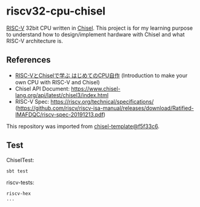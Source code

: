 riscv32-cpu-chisel
==================

[RISC-V][riscv] 32bit CPU written in [Chisel][chisel]. This project is for my learning purpose to understand how to design/implement
hardware with Chisel and what RISC-V architecture is.

## References

- [RISC-VとChiselで学ぶ はじめてのCPU自作](https://gihyo.jp/book/2021/978-4-297-12305-5) (Introduction to make your own CPU with RISC-V and Chisel)
- Chisel API Document: https://www.chisel-lang.org/api/latest/chisel3/index.html
- RISC-V Spec: https://riscv.org/technical/specifications/ (https://github.com/riscv/riscv-isa-manual/releases/download/Ratified-IMAFDQC/riscv-spec-20191213.pdf)

This repository was imported from [chisel-template@f5f33c6](https://github.com/freechipsproject/chisel-template/tree/f5f33c69f04a64531cbdb31581e09b95583fba91).

## Test

ChiselTest:

```
sbt test
```

riscv-tests:

```
riscv-hex
...
```

[riscv]: https://riscv.org/
[chisel]: https://www.chisel-lang.org/
